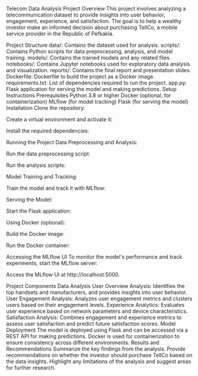 Telecom Data Analysis Project
Overview
This project involves analyzing a telecommunication dataset to provide insights into user behavior, engagement, experience, and satisfaction. The goal is to help a wealthy investor make an informed decision about purchasing TellCo, a mobile service provider in the Republic of Pefkakia.

Project Structure
data/: Contains the dataset used for analysis.
scripts/: Contains Python scripts for data preprocessing, analysis, and model training.
models/: Contains the trained models and any related files.
notebooks/: Contains Jupyter notebooks used for exploratory data analysis and visualization.
reports/: Contains the final report and presentation slides.
Dockerfile: Dockerfile to build the project as a Docker image.
requirements.txt: List of dependencies required to run the project.
app.py: Flask application for serving the model and making predictions.
Setup Instructions
Prerequisites
Python 3.8 or higher
Docker (optional, for containerization)
MLflow (for model tracking)
Flask (for serving the model)
Installation
Clone the repository:


Create a virtual environment and activate it:


Install the required dependencies:


Running the Project
Data Preprocessing and Analysis:

Run the data preprocessing script:

Run the analysis scripts:

Model Training and Tracking:

Train the model and track it with MLflow:

Serving the Model:

Start the Flask application:

Using Docker (optional):

Build the Docker image:

Run the Docker container:

Accessing the MLflow UI
To monitor the model's performance and track experiments, start the MLflow server:


Access the MLflow UI at http://localhost:5000.

Project Components
Data Analysis
User Overview Analysis: Identifies the top handsets and manufacturers, and provides insights into user behavior.
User Engagement Analysis: Analyzes user engagement metrics and clusters users based on their engagement levels.
Experience Analytics: Evaluates user experience based on network parameters and device characteristics.
Satisfaction Analysis: Combines engagement and experience metrics to assess user satisfaction and predict future satisfaction scores.
Model Deployment
The model is deployed using Flask and can be accessed via a REST API for making predictions.
Docker is used for containerization to ensure consistency across different environments.
Results and Recommendations
Summarize the key findings from the analysis.
Provide recommendations on whether the investor should purchase TellCo based on the data insights.
Highlight any limitations of the analysis and suggest areas for further research.
